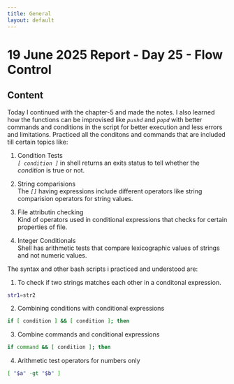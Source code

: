 ```yaml
---
title: General
layout: default
---
```


# 19 June 2025 Report - Day 25 - Flow Control

## Content

Today I continued with the chapter-5 and made the notes. I also learned how the functions can be improvised like *`pushd`* and *`popd`* with better commands and conditions in the script for better execution and less errors and limitations. Practiced all the conditons and commands that are included till certain topics like:

1. Condition Tests      
*`[ condition ]`* in shell returns an exits status to tell whether the *condition* is true or not.

2. String comparisions          
The *`[]`* having expressions include different operators like string comparision operators for string values.

3. File attributin checking     
Kind of operators used in conditional expressions that checks for certain properties of file.

4. Integer Conditionals     
Shell has arithmetic tests that compare lexicographic values of strings and not numeric values.


The syntax and other bash scripts i practiced and understood are:
1. To check if two strings matches each other in a conditonal expression.
```bash
str1=str2
```

2. Combining conditions with conditional expressions
```bash
if [ condition ] && [ condition ]; then
```

3. Combine commands and conditional expressions
```bash
if command && [ condition ]; then
```

4. Arithmetic test operators for numbers only
```bash
[ "$a" -gt "$b" ]
```